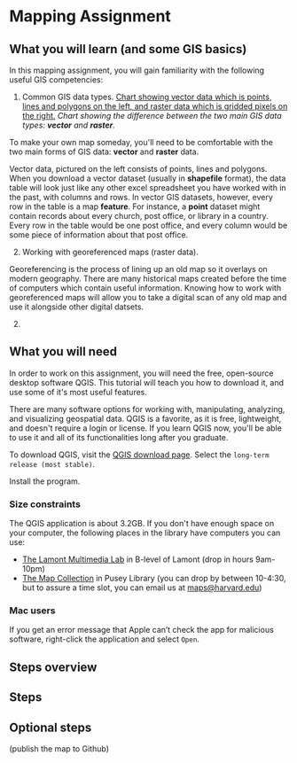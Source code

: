 # Mapping Assignment

## What you will learn (and some GIS basics)

In this mapping assignment, you will gain familiarity with the following useful GIS competencies:

1. Common GIS data types.
[Chart showing vector data which is points, lines and polygons on the left, and raster data which is gridded pixels on the right.](media/1.png)
_Chart showing the difference between the two main GIS data types: **vector** and **raster**._

To make your own map someday, you'll need to be comfortable with the two main forms of GIS data: **vector** and **raster** data.

Vector data, pictured on the left consists of points, lines and polygons. When you download a vector dataset (usually in **shapefile** format), the data table will look just like any other excel spreadsheet you have worked with in the past, with columns and rows. In vector GIS datasets, however, every row in the table is a map **feature**. For instance, a **point** dataset might contain records about every church, post office, or library in a country. Every row in the table would be one post office, and every column would be some piece of information about that post office.



2. Working with georeferenced maps (raster data).



Georeferencing is the process of lining up an old map so it overlays on modern geography. There are many historical maps created before the time of computers which contain useful information. Knowing how to work with georeferenced maps will allow you to take a digital scan of any old map and use it alongside other digital datsets.

2. 

## What you will need

In order to work on this assignment, you will need the free, open-source desktop software QGIS. This tutorial will teach you how to download it, and use some of it's most useful features. 

There are many software options for working with, manipulating, analyzing, and visualizing geospatial data. QGIS is a favorite, as it is free, lightweight, and doesn't require a login or license. If you learn QGIS now, you'll be able to use it and all of its functionalities long after you graduate.

To download QGIS, visit the [QGIS download page](https://www.qgis.org/en/site/forusers/download.html). Select the `long-term release (most stable)`.

Install the program. 

### Size constraints
The QGIS application is about 3.2GB. If you don't have enough space on your computer, the following places in the library have computers you can use:
- [The Lamont Multimedia Lab](https://library.harvard.edu/services-tools/lamont-multimedia-lab) in B-level of Lamont (drop in hours 9am-10pm)
- [The Map Collection](https://library.harvard.edu/libraries/harvard-map-collection) in Pusey Library (you can drop by between 10-4:30, but to assure a time slot, you can email us at [maps@harvard.edu](mailto:maps@harvard.edu))

### Mac users
If you get an error message that Apple can’t check the app for malicious software, right-click the application and select `Open`.


## Steps overview

## Steps

## Optional steps 

(publish the map to Github)